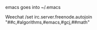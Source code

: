 emacs goes into ~/.emacs


Weechat
/set irc.server.freenode.autojoin "##c,#algorithms,#emacs,#gcj,##math"

